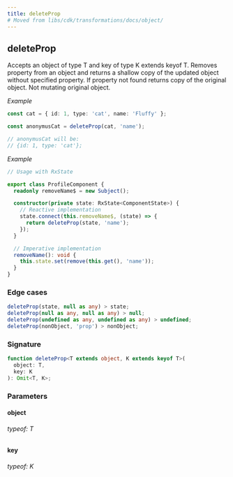 ```yaml
---
title: deleteProp
# Moved from libs/cdk/transformations/docs/object/
---
```


## deleteProp

Accepts an object of type T and key of type K extends keyof T.
Removes property from an object and returns a shallow copy of the updated object without specified property.
If property not found returns copy of the original object.
Not mutating original object.

_Example_

```typescript
const cat = { id: 1, type: 'cat', name: 'Fluffy' };

const anonymusCat = deleteProp(cat, 'name');

// anonymusCat will be:
// {id: 1, type: 'cat'};
```

_Example_

```typescript
// Usage with RxState

export class ProfileComponent {
  readonly removeName$ = new Subject();

  constructor(private state: RxState<ComponentState>) {
    // Reactive implementation
    state.connect(this.removeName$, (state) => {
      return deleteProp(state, 'name');
    });
  }

  // Imperative implementation
  removeName(): void {
    this.state.set(remove(this.get(), 'name'));
  }
}
```

### Edge cases

```typescript
deleteProp(state, null as any) > state;
deleteProp(null as any, null as any) > null;
deleteProp(undefined as any, undefined as any) > undefined;
deleteProp(nonObject, 'prop') > nonObject;
```

### Signature

```typescript
function deleteProp<T extends object, K extends keyof T>(
  object: T,
  key: K
): Omit<T, K>;
```

### Parameters

#### object

###### typeof: T

#### key

###### typeof: K
